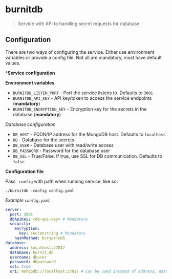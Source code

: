 # burnitdb

> Service with API to handling secret requests for database

## Configuration

There are two ways of configuring the service. Either use environment
variables or provide a config file. Not all are mandatory, most
have default values.

***Service configuration**

**Environment variables**

* `BURNITDB_LISTEN_PORT` - Port the service listens to. Defaults to `3001`
* `BURNITDB_API_KEY` - API key/token to access the service endpoints (**mandatory**)
* `BURNITDB_ENCRYPTION_KEY` - Encryption key for the secrets in the database (**mandatory**)

*Database configuration*

* `DB_HOST` - FQDN/IP address for the MongoDB host. Defaults to `localhost`
* `DB` - Database for the secrets
* `DB_USER` - Database user with read/write access
* `DB_PASSWORD` - Password for the database user
* `DB_SSL` - True/False. If true, use SSL for DB communication. Defaults to `false`

**Configuration file**

Pass `-config` with path when running service, like so:
```
./burnitdb -config config.yaml
```

*Example `config.yaml`*

```yaml
server:
  port: 3001
  dbApiKey: <db-api-key> # Mandatory
  security:
    encryption:
      key: secretstring # Mandatory
    hashMethod: bcrypt|md5
database:
  address: localhost:27017
  database: burnit_db
  username: dbuser
  password: dbpassword
  ssl: true
  uri: mongodb://localhost:27017 # Can be used instead of address, database, username, password and ssl.
```
